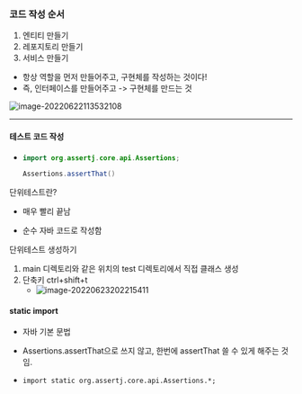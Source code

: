 ### 코드 작성 순서

1. 엔티티 만들기
2. 레포지토리 만들기
3. 서비스 만들기



- 항상 역할을 먼저 만들어주고, 구현체를 작성하는 것이다!
- 즉, 인터페이스를 만들어주고 -> 구현체를 만드는 것



![image-20220622113532108](C:\Users\4545a\AppData\Roaming\Typora\typora-user-images\image-20220622113532108.png)



----

#### 테스트 코드 작성

- ```java
  import org.assertj.core.api.Assertions;
  
  Assertions.assertThat()
  ```



단위테스트란?

- 매우 빨리 끝남

- 순수 자바 코드로 작성함



단위테스트 생성하기

1. main 디렉토리와 같은 위치의 test 디렉토리에서 직접 클래스 생성
2. 단축키 ctrl+shift+t
   - ![image-20220623202215411](C:\Users\4545a\AppData\Roaming\Typora\typora-user-images\image-20220623202215411.png)



#### static import

- 자바 기본 문법

- Assertions.assertThat으로 쓰지 않고, 한번에 assertThat 쓸 수 있게 해주는 것임.

- ```
  import static org.assertj.core.api.Assertions.*;
  ```